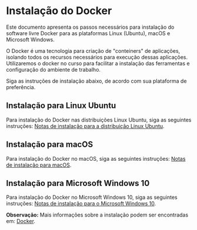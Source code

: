# Instalação do Docker

Este documento apresenta os passos necessários para instalação do software livre Docker para as plataformas Linux (Ubuntu), macOS e Microsoft Windows.


O Docker é uma tecnologia para criação de "conteiners" de aplicações, isolando todos os recursos necessários para execução dessas aplicações. Utilizaremos o docker no curso para facilitar a instalação das ferramentas e configuração do ambiente de trabalho.


Siga as instruções de instalação abaixo, de acordo com sua plataforma de preferência.


## Instalação para Linux Ubuntu

Para instalação do Docker nas distribuições Linux Ubuntu, siga as seguintes instruções: [Notas de instalação para a distribuição Linux Ubuntu](./install-linux-ubuntu.md).


## Instalação para macOS


Para instalação do Docker no macOS, siga as seguintes instruções: [Notas de instalação para macOS](./install-macos-catalina.md).


## Instalação para Microsoft Windows 10

Para instalação do Docker no Microsoft Windows 10, siga as seguintes instruções: [Notas de instalação para o Microsoft Windows 10](./install-windows-10.md).


**Observação:** Mais informações sobre a instalação podem ser encontradas em: [Docker](https://docs.docker.com/install/).